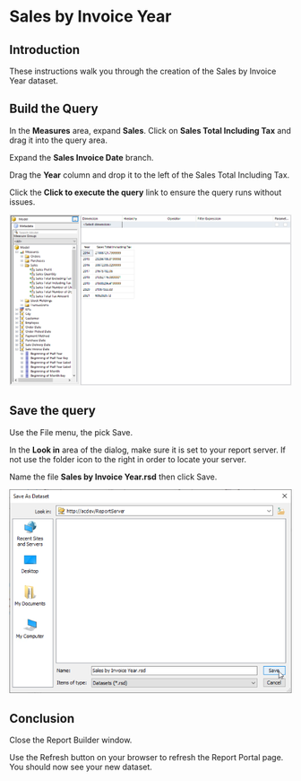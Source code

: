 # Sales by Invoice Year

## Introduction

These instructions walk you through the creation of the Sales by Invoice Year dataset.

## Build the Query

In the **Measures** area, expand **Sales**. Click on **Sales Total Including Tax** and drag it into the query area.

Expand the **Sales Invoice Date** branch.

Drag the **Year** column and drop it to the left of the Sales Total Including Tax.

Click the **Click to execute the query** link to ensure the query runs without issues.

![Sales by Invoice Year Successful Query](../images/sales-by-invoice-year-01.png)

## Save the query

Use the File menu, the pick Save.

In the **Look in** area of the dialog, make sure it is set to your report server. If not use the folder icon to the right in order to locate your server.

Name the file **Sales by Invoice Year.rsd** then click Save.

![Sales by Invoice Year Save Dialog](../images/sales-by-invoice-year-02.png)

## Conclusion

Close the Report Builder window.

Use the Refresh button on your browser to refresh the Report Portal page. You should now see your new dataset.
